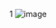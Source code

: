 1
![image](https://github.com/Jiyarathore/Leetcode/assets/96529109/167f5937-1be7-442c-9994-951ac4cdec59)
